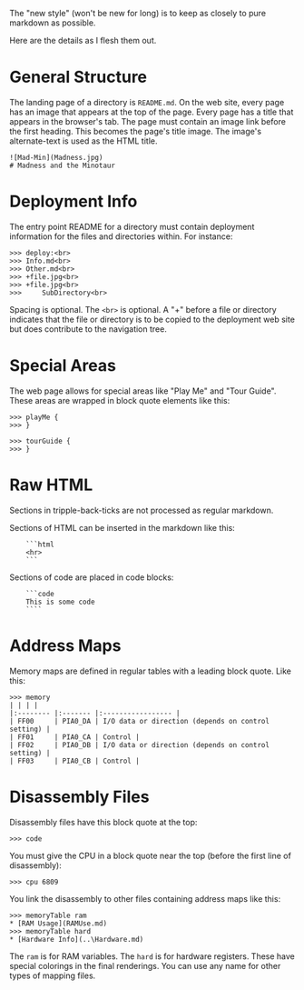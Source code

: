 The "new style" (won't be new for long) is to keep as closely to pure markdown as possible.

Here are the details as I flesh them out.

# General Structure

The landing page of a directory is `README.md`. On the web site, every page has an image that appears at the top of the page. Every 
page has a title that appears in the browser's tab. The page must contain an image link before the first heading. This becomes the page's title image. 
The image's alternate-text is used as the HTML title.

```
![Mad-Min](Madness.jpg)
# Madness and the Minotaur
```

# Deployment Info

The entry point README for a directory must contain deployment information for the files and directories within. For instance:

```
>>> deploy:<br>
>>> Info.md<br>
>>> Other.md<br>
>>> +file.jpg<br>
>>> +file.jpg<br>
>>>     SubDirectory<br>
```

Spacing is optional. The `<br>` is optional. A "+" before a file or directory indicates that the file or directory is to be copied to the
deployment web site but does contribute to the navigation tree.

# Special Areas

The web page allows for special areas like "Play Me" and "Tour Guide". These areas are wrapped in block quote elements like this:

```
>>> playMe {
>>> }

>>> tourGuide {
>>> }
```

# Raw HTML
Sections in tripple-back-ticks are not processed as regular markdown. 

Sections of HTML can be inserted in the markdown like this:
```
    ```html
    <hr>    
    ```
```

Sections of code are placed in code blocks:
```
    ```code
    This is some code
    ````
```

# Address Maps

Memory maps are defined in regular tables with a leading block quote. Like this:
```
>>> memory
| | | |
|:-------- |:------- |:----------------- |
| FF00     | PIA0_DA | I/O data or direction (depends on control setting) |
| FF01     | PIA0_CA | Control |
| FF02     | PIA0_DB | I/O data or direction (depends on control setting) |
| FF03     | PIA0_CB | Control |
```

# Disassembly Files

Disassembly files have this block quote at the top:
```
>>> code
```

You must give the CPU in a block quote near the top (before the first line of disassembly):
```
>>> cpu 6809
```

You link the disassembly to other files containing address maps like this:
```
>>> memoryTable ram  
* [RAM Usage](RAMUse.md)
>>> memoryTable hard 
* [Hardware Info](..\Hardware.md)
```

The `ram` is for RAM variables. The `hard` is for hardware registers. These have special colorings in the final
renderings. You can use any name for other types of mapping files.
